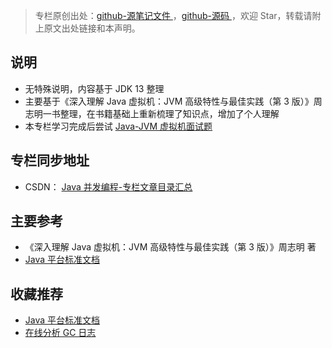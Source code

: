 > 专栏原创出处：[github-源笔记文件 ](https://github.com/GourdErwa/review-notes/tree/master/language/java-jvm) ，[github-源码 ](https://github.com/GourdErwa/java-advanced/tree/master/java-jvm)，欢迎 Star，转载请附上原文出处链接和本声明。

## 说明
- 无特殊说明，内容基于 JDK 13 整理
- 主要基于《深入理解 Java 虚拟机：JVM 高级特性与最佳实践（第 3 版）》周志明一书整理，在书籍基础上重新梳理了知识点，增加了个人理解
- 本专栏学习完成后尝试 [Java-JVM 虚拟机面试题 ](https://review-notes.top/interview/java/)

## 专栏同步地址
- CSDN： [Java 并发编程-专栏文章目录汇总](https://blog.csdn.net/xiaohulunb/article/details/103594468)

## 主要参考
- 《深入理解 Java 虚拟机：JVM 高级特性与最佳实践（第 3 版）》周志明 著
- [Java 平台标准文档](https://docs.oracle.com/en/java/javase/index.html)

## 收藏推荐
- [Java 平台标准文档](https://docs.oracle.com/en/java/javase/index.html)
- [在线分析 GC 日志](https://gceasy.io/)